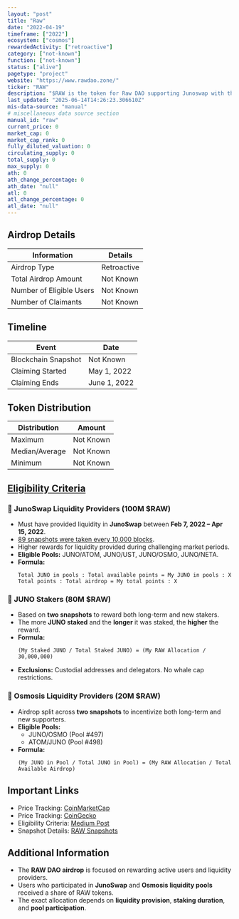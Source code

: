 ```yaml
---
layout: "post"
title: "Raw"
date: "2022-04-19"
timeframe: ["2022"]
ecosystem: ["cosmos"]
rewardedActivity: ["retroactive"]
category: ["not-known"]
function: ["not-known"]
status: ["alive"]
pagetype: "project"
website: "https://www.rawdao.zone/"
ticker: "RAW"
description: "$RAW is the token for Raw DAO supporting Junoswap with the following utilities"
last_updated: "2025-06-14T14:26:23.306610Z"
mis-data-source: "manual"
# miscellaneous data source section
manual_id: "raw"
current_price: 0
market_cap: 0
market_cap_rank: 0
fully_diluted_valuation: 0
circulating_supply: 0
total_supply: 0
max_supply: 0
ath: 0
ath_change_percentage: 0
ath_date: "null"
atl: 0
atl_change_percentage: 0
atl_date: "null"
---
```


## Airdrop Details

| Information              | Details     |
| ------------------------ | ----------- |
| Airdrop Type             | Retroactive |
| Total Airdrop Amount     | Not Known   |
| Number of Eligible Users | Not Known   |
| Number of Claimants      | Not Known   |

## Timeline

| Event               | Date         |
| ------------------- | ------------ |
| Blockchain Snapshot | Not Known    |
| Claiming Started    | May 1, 2022  |
| Claiming Ends       | June 1, 2022 |

## Token Distribution

| Distribution   | Amount    |
| -------------- | --------- |
| Maximum        | Not Known |
| Median/Average | Not Known |
| Minimum        | Not Known |

## [Eligibility Criteria](https://medium.com/raw-dao/raw-fairdrop-1472c187c245)

### 🔹 JunoSwap Liquidity Providers (100M $RAW)

- Must have provided liquidity in **JunoSwap** between **Feb 7, 2022 – Apr 15, 2022**.
- [89 snapshots were taken every 10,000 blocks](https://gist.githubusercontent.com/dimiandre/0fc21721a0d75b9b1da469e3d0707b8d/raw/726b0fb9681af6034bfb2c27526b39cc23330ab1/RAW_Snapshots.md).
- Higher rewards for liquidity provided during challenging market periods.
- **Eligible Pools:** JUNO/ATOM, JUNO/UST, JUNO/OSMO, JUNO/NETA.
- **Formula:**
  ```
  Total JUNO in pools : Total available points = My JUNO in pools : X
  Total points : Total airdrop = My total points : X
  ```

### 🔹 JUNO Stakers (80M $RAW)

- Based on **two snapshots** to reward both long-term and new stakers.
- The more **JUNO staked** and the **longer** it was staked, the **higher** the reward.
- **Formula:**
  ```
  (My Staked JUNO / Total Staked JUNO) = (My RAW Allocation / 30,000,000)
  ```
- **Exclusions:** Custodial addresses and delegators. No whale cap restrictions.

### 🔹 Osmosis Liquidity Providers (20M $RAW)

- Airdrop split across **two snapshots** to incentivize both long-term and new supporters.
- **Eligible Pools:**
  - JUNO/OSMO (Pool #497)
  - ATOM/JUNO (Pool #498)
- **Formula:**
  ```
  (My JUNO in Pool / Total JUNO in Pool) = (My RAW Allocation / Total Available Airdrop)
  ```

## Important Links

- Price Tracking: [CoinMarketCap](https://coinmarketcap.com/currencies/)
- Price Tracking: [CoinGecko](https://www.coingecko.com/en/coins/)
- Eligibility Criteria: [Medium Post](https://medium.com/raw-dao/raw-fairdrop-1472c187c245)
- Snapshot Details: [RAW Snapshots](https://gist.githubusercontent.com/dimiandre/0fc21721a0d75b9b1da469e3d0707b8d/raw/726b0fb9681af6034bfb2c27526b39cc23330ab1/RAW_Snapshots.md)

## Additional Information

- The **RAW DAO airdrop** is focused on rewarding active users and liquidity providers.
- Users who participated in **JunoSwap** and **Osmosis liquidity pools** received a share of RAW tokens.
- The exact allocation depends on **liquidity provision**, **staking duration**, and **pool participation**.